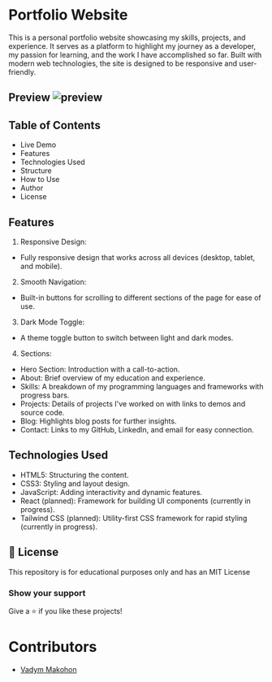 # Portfolio Website
This is a personal portfolio website showcasing my skills, projects, and experience. It serves as a platform to highlight my journey as a developer, my passion for learning, and the work I have accomplished so far. Built with modern web technologies, the site is designed to be responsive and user-friendly.

## Preview ![preview](https://github.com/user-attachments/assets/b18e0236-027e-4cbf-8e3f-4bbb163f156b)

## Table of Contents
- Live Demo
- Features
- Technologies Used
- Structure
- How to Use
- Author
- License

## Features
1. Responsive Design:
- Fully responsive design that works across all devices (desktop, tablet, and mobile).
2. Smooth Navigation:
- Built-in buttons for scrolling to different sections of the page for ease of use.
3. Dark Mode Toggle:
- A theme toggle button to switch between light and dark modes.
4. Sections:
- Hero Section: Introduction with a call-to-action.
- About: Brief overview of my education and experience.
- Skills: A breakdown of my programming languages and frameworks with progress bars.
- Projects: Details of projects I've worked on with links to demos and source code.
- Blog: Highlights blog posts for further insights.
- Contact: Links to my GitHub, LinkedIn, and email for easy connection.

## Technologies Used
- HTML5: Structuring the content.
- CSS3: Styling and layout design.
- JavaScript: Adding interactivity and dynamic features.
- React (planned): Framework for building UI components (currently in progress).
- Tailwind CSS (planned): Utility-first CSS framework for rapid styling (currently in progress).

## 📜 License

This repository is for educational purposes only and has an MIT License

### Show your support

Give a ⭐ if you like these projects!

# Contributors

- [Vadym Makohon](https://github.com/VadymMakohon)
